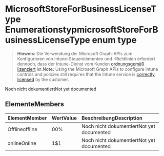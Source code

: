 # <a name="microsoftstoreforbusinesslicensetype-enum-type"></a><span data-ttu-id="9a21a-101">MicrosoftStoreForBusinessLicenseType Enumerationstyp</span><span class="sxs-lookup"><span data-stu-id="9a21a-101">microsoftStoreForBusinessLicenseType enum type</span></span>

> <span data-ttu-id="9a21a-102">**Hinweis:** Die Verwendung der Microsoft Graph-APIs zum Konfigurieren von Intune-Steuerelementen und -Richtlinien erfordert dennoch, dass der Intune-Dienst vom Kunden [ordnungsgemäß lizenziert](https://go.microsoft.com/fwlink/?linkid=839381) ist.</span><span class="sxs-lookup"><span data-stu-id="9a21a-102">**Note:** Using the Microsoft Graph APIs to configure Intune controls and policies still requires that the Intune service is [correctly licensed](https://go.microsoft.com/fwlink/?linkid=839381) by the customer.</span></span>

<span data-ttu-id="9a21a-103">Noch nicht dokumentiert</span><span class="sxs-lookup"><span data-stu-id="9a21a-103">Not yet documented</span></span>
## <a name="members"></a><span data-ttu-id="9a21a-104">Elemente</span><span class="sxs-lookup"><span data-stu-id="9a21a-104">Members</span></span>
|<span data-ttu-id="9a21a-105">Element</span><span class="sxs-lookup"><span data-stu-id="9a21a-105">Member</span></span>|<span data-ttu-id="9a21a-106">Wert</span><span class="sxs-lookup"><span data-stu-id="9a21a-106">Value</span></span>|<span data-ttu-id="9a21a-107">Beschreibung</span><span class="sxs-lookup"><span data-stu-id="9a21a-107">Description</span></span>|
|:---|:---|:---|
|<span data-ttu-id="9a21a-108">Offline</span><span class="sxs-lookup"><span data-stu-id="9a21a-108">offline</span></span>|<span data-ttu-id="9a21a-109">0</span><span class="sxs-lookup"><span data-stu-id="9a21a-109">0%</span></span>|<span data-ttu-id="9a21a-110">Noch nicht dokumentiert</span><span class="sxs-lookup"><span data-stu-id="9a21a-110">Not yet documented</span></span>|
|<span data-ttu-id="9a21a-111">online</span><span class="sxs-lookup"><span data-stu-id="9a21a-111">Online</span></span>|<span data-ttu-id="9a21a-112">1</span><span class="sxs-lookup"><span data-stu-id="9a21a-112">$1</span></span>|<span data-ttu-id="9a21a-113">Noch nicht dokumentiert</span><span class="sxs-lookup"><span data-stu-id="9a21a-113">Not yet documented</span></span>|




